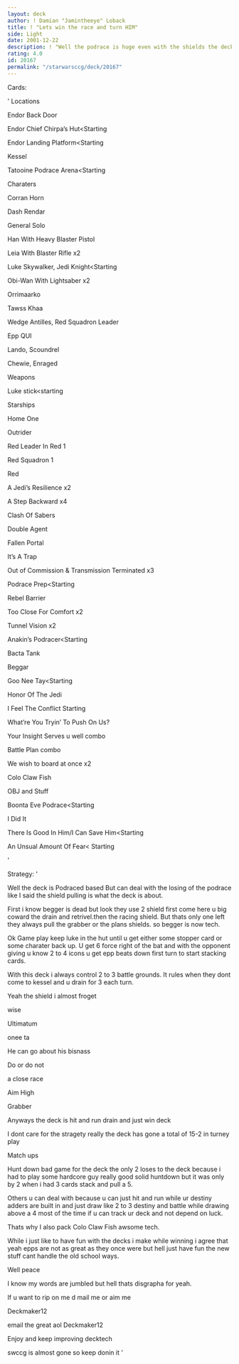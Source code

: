 ```yaml
---
layout: deck
author: ! Damian "Jamintheeye" Loback
title: ! "Lets win the race and turn HIM"
side: Light
date: 2001-12-22
description: ! "Well the podrace is huge even with the shields the deck is made to pull shield while having fun battles with the new r3 but I wont buy any new stuff."
rating: 4.0
id: 20167
permalink: "/starwarsccg/deck/20167"
---
```

Cards: 

' 
Locations

Endor Back Door

Endor Chief Chirpa’s Hut<Starting

Endor Landing Platform<Starting 

Kessel

Tatooine Podrace Arena<Starting


Charaters

Corran Horn

Dash Rendar

General Solo

Han With Heavy Blaster Pistol

Leia With Blaster Rifle x2

Luke Skywalker, Jedi Knight<Starting

Obi-Wan With Lightsaber x2

Orrimaarko

Tawss Khaa

Wedge Antilles, Red Squadron Leader

Epp QUI

Lando, Scoundrel	

Chewie, Enraged


Weapons

Luke stick<starting


Starships

Home One

Outrider

Red Leader In Red 1

Red Squadron 1


Red

A Jedi’s Resilience x2

A Step Backward x4

Clash Of Sabers

Double Agent

Fallen Portal

It’s A Trap

Out of Commission & Transmission Terminated x3

Podrace Prep<Starting

Rebel Barrier

Too Close For Comfort x2

Tunnel Vision x2

Anakin’s Podracer<Starting

Bacta Tank

Beggar

Goo Nee Tay<Starting

Honor Of The Jedi

I Feel The Conflict Starting

What’re You Tryin’ To Push On Us?

Your Insight Serves u well combo

Battle Plan combo

We wish to board at once x2

Colo Claw Fish


OBJ and Stuff

Boonta Eve Podrace<Starting

I Did It

There Is Good In Him/I Can Save Him<Starting

An Unsual Amount Of Fear< Starting 

'

Strategy: '

Well the deck is Podraced based But can deal with the losing of the podrace like I said the shield pulling is what the deck is about.


First i know begger is dead but look they use 2 shield first come here u big coward the drain and retrivel.then  the racing shield. But thats only one left they always pull the grabber or the plans shields. so begger is now tech.



Ok Game play keep luke in the hut until u get either some stopper card or some charater back up. U get 6 force right of the bat and with the opponent giving u know 2 to 4 icons u get epp beats down first turn to start stacking cards.


With this deck i always control 2 to 3 battle grounds. It rules when they dont come to kessel and u drain for 3 each turn. 


Yeah the shield i almost froget


wise

Ultimatum

onee ta

He can go about his bisnass

Do or do not

a close race

Aim High

Grabber


Anyways the deck is hit and run drain and just win deck


I dont care for the stragety really the deck has gone a total of 15-2 in turney play 



Match ups


Hunt down bad game for the deck the only 2 loses to the deck because i had to play some hardcore guy really good solid huntdown but it was only by 2 when i had 3 cards stack and pull a 5.



Others u can deal with because u can just hit and run while ur destiny adders are built in and just draw like 2 to 3 destiny and battle while drawing above a 4 most of the time if u can track ur deck and not depend on luck.

Thats why I also pack Colo Claw Fish awsome tech.



While i just like to have fun with the decks i make while winning i agree that yeah epps are not as great as they once were but hell just have fun the new stuff cant handle the old school ways.


Well peace 

I know my words are jumbled but hell thats disgrapha for yeah.

If u want to rip on me d mail me or aim me

Deckmaker12

email the great aol Deckmaker12

Enjoy and keep improving decktech

swccg is almost gone so keep donin it   '

